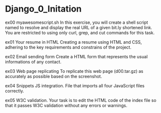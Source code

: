 # Django_0_Initation

ex00 myawesomescript.sh
In this exercise, you will create a shell script named  to resolve and display the real URL of a given bit.ly shortened link. You are restricted to using only curl, grep, and cut commands for this task.

ex01 Your resume in HTML
Creating a resume using HTML and CSS, adhering to the key requirements and constrains of  the project.

ex02 Email sending form
Create a HTML form that represents the usual informations of any contact.

ex03 Web page replicating
To replicate this web page (d00.tar.gz) as accurately as possible based on the screenshot.

ex04  Snippets JS integration.
File that imports all four JavaScript files correctly.

ex05 W3C validation.
Your task is to edit the HTML code of the index file so that it passes W3C validation without any errors or warnings.
